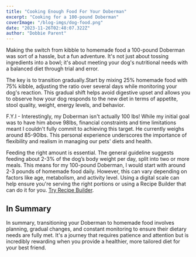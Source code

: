 ```yaml
---
title: "Cooking Enough Food For Your Doberman"
excerpt: "Cooking for a 100-pound Doberman"
coverImage: "/blog-imgs/dog-food.png"
date: "2023-11-26T02:48:07.322Z"
author: "Dobbie Parent"
---
```

Making the switch from kibble to homemade food a 100-pound Doberman was sort of a hassle, but a fun adventure. It's not just about tossing ingredients into a bowl; it's about meeting your dog's nutritional needs with a balanced diet through trial and error. 

The key is to transition gradually.Start by mixing 25% homemade food with 75% kibble, adjusting the ratio over several days while monitoring your dog's reaction. This gradual shift helps avoid digestive upset and allows you to observe how your dog responds to the new diet in terms of appetite, stool quality, weight, energy levels, and behavior.

F.Y.I - Interestingly, my Doberman isn't actually 100 lbs! While my initial goal was to have him above 98lbs, financial constraints and time limitations meant I couldn't fully commit to achieving this target. He currently weighs around 85-90lbs. This personal experience underscores the importance of flexibility and realism in managing our pets' diets and health.

Feeding the right amount is essential. The general guideline suggests feeding about 2-3% of the dog’s body weight per day, split into two or more meals. This means for my 100-pound Doberman, I would start with around 2-3 pounds of homemade food daily. However, this can vary depending on factors like age, metabolism, and activity level. Using a digital scale can help ensure you're serving the right portions or using a Recipe Builder that can do it for you.
[Try Recipe Builder](https://www.youtube.com).
## In Summary

In summary, transitioning your Doberman to homemade food involves planning, gradual changes, and constant monitoring to ensure their dietary needs are fully met. It's a journey that requires patience and attention but is incredibly rewarding when you provide a healthier, more tailored diet for your best friend.
